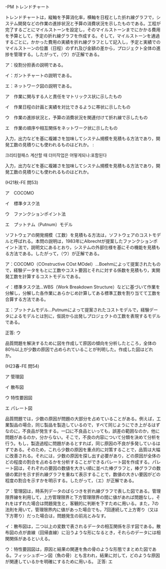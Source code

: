 -PM
トレンドチャート

トレンドチャートは，縦軸を予算消化率，横軸を日程とした折れ線グラフで，システム開発などの作業の進捗状況と予算の消費状況を示したものである。工程が完了するごとにマイルストーンを設定し，そのマイルストーンまでにかかる費用を予算として，予定の折れ線グラフを作成する。そして，マイルストーンを通過するごとに，かかった費用の実績を折れ線グラフとして記入し，予定と実績でのマイルストーンの位置（日程）のずれ及び金額の差から，プロジェクト全体の進捗を管理する。したがって，（ウ）が正解である。

ア：役割分担表の説明である。

イ：ガントチャートの説明である。

エ：ネットワーク図の説明である。

ア　作業に関与する人と責任をマトリックス状に示したもの

イ　作業日程の計画と実績を対比できるように帯状に示したもの

ウ　作業の進捗状況と，予算の消費状況を関連付けて折れ線で示したもの

エ　作業の順序や相互関係をネットワーク状に示したもの


入力，出力などを基に複雑さを加味してシステム規模を見積もる方法であり，開発工数の見積りにも使われるものはどれか。
:



크리티컬패스 계산할 때 더미작업은 어떻게되나:포함된다



入力，出力などを基に複雑さを加味してシステム規模を見積もる方法であり，開発工数の見積りにも使われるものはどれか。

(H21秋-FE 問53)

ア　COCOMO

イ　標準タスク法

ウ　ファンクションポイント法

エ　プットナム（Putnum）モデル


ソフトウェアの開発規模（工数）を見積もる方法は，ソフトウェアのコストモデルと呼ばれる。本問の説明は，1983年にAlbrechtが提案したファンクションポイント法で，説明文にあるとおり，システムの外部仕様を基にその機能を見積もる方法である。したがって，（ウ）が正解である。

ア：COCOMO（COnstructive COst MOdel）…Boehmによって提案されたもので，経験データをもとに工数やコスト要因とそれに対する係数を見積もり，実開発工数を計算するコストモデルである。

イ：標準タスク法…WBS（Work Breakdown Structure）などに基づいて作業を分解し，分解した各作業にあらかじめ計算してある標準工数を割り当てて工数を合算する方法である。

エ：プットナムモデル…Putnumによって提案されたコストモデルで，経験データによるモデルとは別に，仮説から出発しプロジェクトの工数を表現するモデルである。

正答: ウ




品質問題を解決するために図を作成して原因の傾向を分析したところ，全体の80％以上が少数の原因で占められていることが判明した。作成した図はどれか。

(H23春-FE 問54)

ア 管理図

イ 散布図

ウ 特性要因図

エ パレート図



品質問題では，少数の原因が問題の大部分を占めていることがある。例えば，工業製品の場合，同じ製品を製造しているので，すべて同じようにでき上がるはずなのに，不良品が発生する。一口に不良品といっても，誤差の範囲なのか，他に問題があるのか，分からない。そこで，不良の内容について分類を決めて分析を行う。もし，製造過程に問題があるとすれば，同じ原因の不良が多発しているはずである。そのため，これら少数の原因を重点的に対策することで，品質は大幅に改善される。それには，少数の原因を探し出す必要があり，どの原因が全体のどの程度の割合を占めるかを分析することができるパレート図を作成する。パレート図は，それぞれの要因の数値を大きい順に並べた棒グラフと，棒グラフの数値の累計を示す折れ線グラフを重ねて表示することで，数値の大きい要因がどの程度の割合を示すかを明示する。したがって，（エ）が正解である。

ア：管理図は，時系列データのばらつきを折れ線グラフで表した図である。管理限界線を利用して，上方管理限界と下方管理限界の間に値があれば問題なし，それをはずれた場合は問題発生と，客観的に判断を下すために用いる。また，7の法則を用いて，管理限界内に値があった場合でも，7回連続して上方寄り（又は下方寄り）だった場合は，問題発生の前兆とみなす。

イ：散布図は，二つ以上の変数で表されるデータの相互関係を示す図である。散布図の点が直線（回帰直線）に沿うような形になるとき，それらのデータには相関関係があるといえる。

ウ：特性要因図は，原因と結果の関連を魚の骨のような形態でまとめた図である。フィッシュボーン図（魚の骨）とも言われ，結果に対して，どのような原因が関連しているかを明確にするために用いる。
正答: エ
